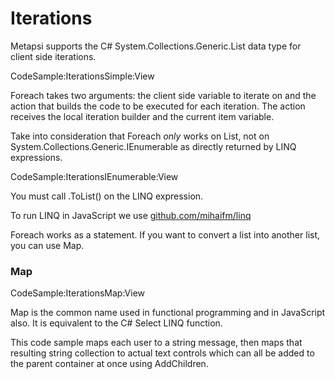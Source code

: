 # Iterations


Metapsi supports the C# <span class="inline-code">System.Collections.Generic.List</span> data type for client side iterations.

CodeSample:IterationsSimple:View

<span class="inline-code">Foreach</span> takes two arguments: the client side variable to iterate on and the action that builds the code to be executed for each iteration. 
The action receives the local iteration builder and the current item variable.

Take into consideration that <span class="inline-code">Foreach</span> *only* works on <span class="inline-code">List</span>, not on 
<span class="inline-code">System.Collections.Generic.IEnumerable</span> as directly returned by LINQ expressions.

CodeSample:IterationsIEnumerable:View

You must call <span class="inline-code">.ToList()</span> on the LINQ expression.

<div class="block-note">To run LINQ in JavaScript we use <a href="https://github.com/mihaifm/linq" target="_blank">github.com/mihaifm/linq</a></div>

<span class="inline-code">Foreach</span> works as a statement. If you want to convert a list into another list, you can use <span class="inline-code">Map</span>.

### Map

CodeSample:IterationsMap:View

<div class="block-note"><span class="inline-code">Map</span> is the common name used in functional programming and in JavaScript also. 
It is equivalent to the C# <span class="inline-code">Select</span> LINQ function.</div>

This code sample maps each user to a string message, then maps that resulting string collection to actual text controls which can all be added to the parent container at once using
<span class="inline-code">AddChildren</span>.


